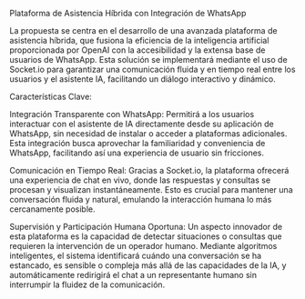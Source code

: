 Plataforma de Asistencia Híbrida con Integración de WhatsApp

La propuesta se centra en el desarrollo de una avanzada plataforma de asistencia híbrida, que fusiona la eficiencia de la inteligencia artificial proporcionada por OpenAI con la accesibilidad y la extensa base de usuarios de WhatsApp. Esta solución se implementará mediante el uso de Socket.io para garantizar una comunicación fluida y en tiempo real entre los usuarios y el asistente IA, facilitando un diálogo interactivo y dinámico.

Características Clave:

Integración Transparente con WhatsApp: Permitirá a los usuarios interactuar con el asistente de IA directamente desde su aplicación de WhatsApp, sin necesidad de instalar o acceder a plataformas adicionales. Esta integración busca aprovechar la familiaridad y conveniencia de WhatsApp, facilitando así una experiencia de usuario sin fricciones.

Comunicación en Tiempo Real: Gracias a Socket.io, la plataforma ofrecerá una experiencia de chat en vivo, donde las respuestas y consultas se procesan y visualizan instantáneamente. Esto es crucial para mantener una conversación fluida y natural, emulando la interacción humana lo más cercanamente posible.

Supervisión y Participación Humana Oportuna: Un aspecto innovador de esta plataforma es la capacidad de detectar situaciones o consultas que requieren la intervención de un operador humano. Mediante algoritmos inteligentes, el sistema identificará cuándo una conversación se ha estancado, es sensible o compleja más allá de las capacidades de la IA, y automáticamente redirigirá el chat a un representante humano sin interrumpir la fluidez de la comunicación.
